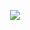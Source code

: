<p align="center"><a href="https://github.com/DenverCoder1/readme-typing-svg"><img src="https://readme-typing-svg.herokuapp.com?lines=Engineering+Student;Go+Programmer;3D+Enthusiast&center=true&width=380&height=45"></a></p>
